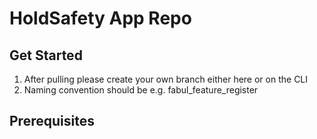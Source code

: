 # HoldSafety App Repo

## Get Started
  1. After pulling please create your own branch either here or on the CLI
  2. Naming convention should be <lastname>_<feature>_<featurename> e.g. fabul_feature_register
  
## Prerequisites
